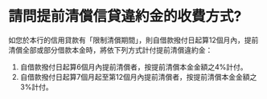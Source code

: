 # 請問提前清償信貸違約金的收費方式?

如您於本行的信用貸款有「限制清償期間」，則自借款撥付日起算12個月內，提前清償全部或部分借款本金時，將依下列方式計付提前清償違約金：

  1. 自借款撥付日起算6個月內提前清償者，按提前清償本金金額之4%計付。
  2. 自借款撥付日起算7個月起至第12個月內提前清償者，按提前清償本金金額之3%計付。


